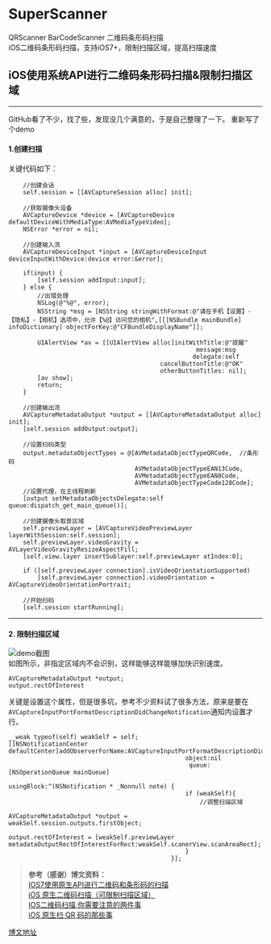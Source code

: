 # SuperScanner
QRScanner BarCodeScanner 二维码条形码扫描  
iOS二维码条形码扫描，支持iOS7+，限制扫描区域，提高扫描速度
## iOS使用系统API进行二维码条形码扫描&限制扫描区域
---
GitHub看了不少，找了些，发现没几个满意的，于是自己整理了一下。
重新写了个demo
#### 1.创建扫描 ####
关键代码如下：  

```
    //创建会话
    self.session = [[AVCaptureSession alloc] init];
    
    //获取摄像头设备
    AVCaptureDevice *device = [AVCaptureDevice defaultDeviceWithMediaType:AVMediaTypeVideo];
    NSError *error = nil;

    //创建输入流
    AVCaptureDeviceInput *input = [AVCaptureDeviceInput deviceInputWithDevice:device error:&error];

    if(input) {
        [self.session addInput:input];
    } else {
        //出错处理
        NSLog(@"%@", error);
        NSString *msg = [NSString stringWithFormat:@"请在手机【设置】-【隐私】-【相机】选项中，允许【%@】访问您的相机",[[[NSBundle mainBundle] infoDictionary] objectForKey:@"CFBundleDisplayName"]];

        UIAlertView *av = [[UIAlertView alloc]initWithTitle:@"提醒"
                                                    message:msg
                                                   delegate:self
                                          cancelButtonTitle:@"OK"
                                          otherButtonTitles: nil];
        [av show];
        return;
    }
    
    //创建输出流
    AVCaptureMetadataOutput *output = [[AVCaptureMetadataOutput alloc] init];
    [self.session addOutput:output];
    
    //设置扫码类型
    output.metadataObjectTypes = @[AVMetadataObjectTypeQRCode,  //条形码
                                   AVMetadataObjectTypeEAN13Code,
                                   AVMetadataObjectTypeEAN8Code,
                                   AVMetadataObjectTypeCode128Code];
    //设置代理，在主线程刷新
    [output setMetadataObjectsDelegate:self queue:dispatch_get_main_queue()];
    
    //创建摄像头取景区域
    self.previewLayer = [AVCaptureVideoPreviewLayer layerWithSession:self.session];
    self.previewLayer.videoGravity = AVLayerVideoGravityResizeAspectFill;
    [self.view.layer insertSublayer:self.previewLayer atIndex:0];
    
    if ([self.previewLayer connection].isVideoOrientationSupported)
        [self.previewLayer connection].videoOrientation = AVCaptureVideoOrientationPortrait;
        
    //开始扫码
    [self.session startRunning];
```

----------
#### 2. 限制扫描区域 ####
![demo截图][2]  
如图所示，非指定区域内不会识别，这样能够这样能够加快识别速度。

```
AVCaptureMetadataOutput *output;
output.rectOfInterest
```
关键是设置这个属性，但是很多坑，参考不少资料试了很多方法，原来是要在`AVCaptureInputPortFormatDescriptionDidChangeNotification`通知内设置才行。


```
__weak typeof(self) weakSelf = self;
[[NSNotificationCenter defaultCenter]addObserverForName:AVCaptureInputPortFormatDescriptionDidChangeNotification
                                                 object:nil
                                                  queue:[NSOperationQueue mainQueue]
                                             usingBlock:^(NSNotification * _Nonnull note) {
                                                 if (weakSelf){
                                                     //调整扫描区域
                                                     AVCaptureMetadataOutput *output = weakSelf.session.outputs.firstObject;
                                                     output.rectOfInterest = [weakSelf.previewLayer metadataOutputRectOfInterestForRect:weakSelf.scanerView.scanAreaRect];
                                                 }
                                             }];
```

> **参考（感谢）博文资料：**  
[IOS7使用原生API进行二维码和条形码的扫描][3]  
[iOS 原生二维码扫描（可限制扫描区域）][4]  
[IOS二维码扫描,你需要注意的两件事][5]  
[iOS 原生扫 QR 码的那些事][9]  

[博文地址][8]  



  [2]: https://raw.githubusercontent.com/JeansHuang/SuperScanner/master/%E6%88%AA%E5%9B%BE.jpg
  [3]: http://my.oschina.net/u/2340880/blog/405847
  [4]: http://blog.csdn.net/lc_obj/article/details/41549469?utm_source=tuicool&utm_medium=referral
  [5]: http://blog.cnbluebox.com/blog/2014/08/26/ioser-wei-ma-sao-miao/
  [6]: https://github.com/Cocoanetics/RadarSamples
  [7]: https://www.cocoanetics.com/2013/09/welcome-to-ios-7-issues/
  [8]: http://my.oschina.net/jeans/blog/519365#OSC_h4_4
  [9]: http://c0ming.me/qr-code-scan/